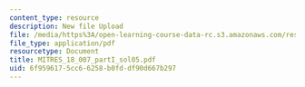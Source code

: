 ```yaml
---
content_type: resource
description: New file Upload
file: /media/https%3A/open-learning-course-data-rc.s3.amazonaws.com/res-18-007-calculus-revisited-multivariable-calculus-fall-2011/6f9596175cc66258b0fddf90d667b297_MITRES_18_007_partI_sol05.pdf
file_type: application/pdf
resourcetype: Document
title: MITRES_18_007_partI_sol05.pdf
uid: 6f959617-5cc6-6258-b0fd-df90d667b297
---
```

